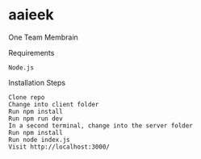 # aaieek
One Team Membrain


Requirements

    Node.js

Installation Steps

    Clone repo
    Change into client folder
    Run npm install
    Run npm run dev
    In a second terminal, change into the server folder
    Run npm install
    Run node index.js
    Visit http://localhost:3000/
